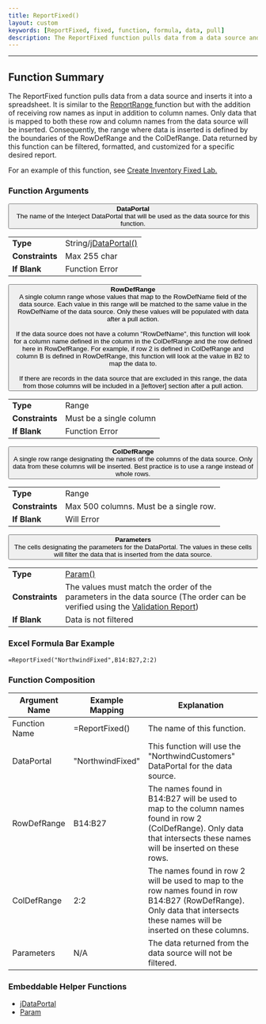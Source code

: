 ```yaml
---
title: ReportFixed()
layout: custom
keywords: [ReportFixed, fixed, function, formula, data, pull]
description: The ReportFixed function pulls data from a data source and inserts it into a spreadsheet.
---
```

* * *

##  Function Summary

The ReportFixed function pulls data from a data source and inserts it into a spreadsheet. It is similar to the [ ReportRange ](/wIndex/ReportRange.html) function but with the addition of receiving row names as input in addition to column names. Only data that is mapped to both these row and column names from the data source will be inserted. Consequently, the range where data is inserted is defined by the boundaries of the RowDefRange and the ColDefRange. Data returned by this function can be filtered, formatted, and customized for a specific desired report.

For an example of this function, see [Create Inventory Fixed Lab.](/wGetStarted/L-Create-InventoryFixed.html)

###  Function Arguments

<button class="collapsible-parameter">**DataPortal**<br>The name of the Interject DataPortal that will be used as the data source for this function.</button>
<div markdown="1" class="panel-parameter">
<table>
  <tbody>
    <tr>
		<td class="pph"><b>Type</b></td>
		<td>String/<a href="https://docs.gointerject.com/wIndex/jDataPortal.html">jDataPortal()</a></td>
    </tr>
    <tr>
		<td class="pph"><b>Constraints</b></td>
		<td>Max 255 char</td>
    </tr>
    <tr>
		<td class="pph"><b>If Blank</b></td>
		<td>Function Error</td>
    </tr>
  </tbody>
</table>
</div>

<button class="collapsible-parameter">**RowDefRange**<br>A single column range whose values that map to the RowDefName field of the data source. Each value in this range will be matched to the same value in the RowDefName of the data source. Only these values will be populated with data after a pull action.<br><br>If the data source does not have a column "RowDefName", this function will look for a column name defined in the column in the ColDefRange and the row defined here in RowDefRange. For example, if row 2 is defined in ColDefRange and column B is defined in RowDefRange, this function will look at the value in B2 to map the data to.<br><br>If there are records in the data source that are excluded in this range, the data from those columns will be included in a [leftover] section after a pull action.</button>
<div markdown="1" class="panel-parameter">
<table>
  <tbody>
    <tr>
		<td class="pph"><b>Type</b></td>
		<td>Range</td>
    </tr>
    <tr>
		<td class="pph"><b>Constraints</b></td>
		<td>Must be a single column</td>
    </tr>
    <tr>
		<td class="pph"><b>If Blank</b></td>
		<td>Function Error</td>
    </tr>
  </tbody>
</table>
</div>

<button class="collapsible-parameter">**ColDefRange**<br>A single row range designating the names of the columns of the data source. Only data from these columns will be inserted. Best practice is to use a range instead of whole rows.</button>
<div markdown="1" class="panel-parameter">
<table>
  <tbody>
    <tr>
		<td class="pph"><b>Type</b></td>
		<td>Range</td>
    </tr>
    <tr>
		<td class="pph"><b>Constraints</b></td>
		<td>Max 500 columns. Must be a single row.</td>
    </tr>
    <tr>
		<td class="pph"><b>If Blank</b></td>
		<td>Will Error</td>
    </tr>
  </tbody>
</table>
</div>

<button class="collapsible-parameter">**Parameters**<br>The cells designating the parameters for the DataPortal. The values in these cells will filter the data that is inserted from the data source.</button>
<div markdown="1" class="panel-parameter">
<table>
  <tbody>
    <tr>
		<td class="pph"><b>Type</b></td>
		<td><a href="https://docs.gointerject.com/wIndex/Param.html">Param()</a></td>
    </tr>
    <tr>
		<td class="pph"><b>Constraints</b></td>
		<td>The values must match the order of the parameters in the data source (The order can be verified using the <a href="https://docs.gointerject.com/wTroubleshoot/Reports.html#validation-report-for-pullsave-events">Validation Report</a>)</td>
    </tr>
    <tr>
		<td class="pph"><b>If Blank</b></td>
		<td>Data is not filtered</td>
    </tr>
  </tbody>
</table>
</div>

###  Excel Formula Bar Example

```Excel
=ReportFixed("NorthwindFixed",B14:B27,2:2)
```

###  Function Composition

| Argument Name  |  Example Mapping  |  Explanation   |  
|------|------|------|
|  Function Name  |  =ReportFixed()  |  The name of this function.  |  
|  DataPortal  |  "NorthwindFixed"  |  This function will use the "NorthwindCustomers" DataPortal for the data source.  |  
|  RowDefRange  |  B14:B27  |  The names found in B14:B27 will be used to map to the column names found in row 2 (ColDefRange). Only data that intersects these names will be inserted on these rows.  |  
|  ColDefRange  |  2:2  |  The names found in row 2 will be used to map to the row names found in row B14:B27 (RowDefRange). Only data that intersects these names will be inserted on these columns.  |  
|  Parameters  |  N/A  |  The data returned from the data source will not be filtered.  |  

###  Embeddable Helper Functions

* [jDataPortal](/wIndex/jDataPortal.html)
* [Param](/wIndex/Param.html)
